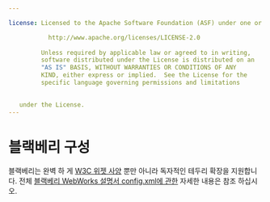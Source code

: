 ```yaml
---

license: Licensed to the Apache Software Foundation (ASF) under one or more contributor license agreements. See the NOTICE file distributed with this work for additional information regarding copyright ownership. The ASF licenses this file to you under the Apache License, Version 2.0 (the "License"); you may not use this file except in compliance with the License. You may obtain a copy of the License at

           http://www.apache.org/licenses/LICENSE-2.0
    
         Unless required by applicable law or agreed to in writing,
         software distributed under the License is distributed on an
         "AS IS" BASIS, WITHOUT WARRANTIES OR CONDITIONS OF ANY
         KIND, either express or implied.  See the License for the
         specific language governing permissions and limitations
    

   under the License.
---
```


# 블랙베리 구성

블랙베리는 완벽 하 게 [W3C 위젯 사양][1] 뿐만 아니라 독자적인 테두리 확장을 지원합니다. 전체 [블랙베리 WebWorks 설명서 config.xml에 관한][2] 자세한 내용은 참조 하십시오.

 [1]: http://www.w3.org/TR/widgets/
 [2]: https://developer.blackberry.com/html5/documentation/working_with_config_xml_file_1866970_11.html